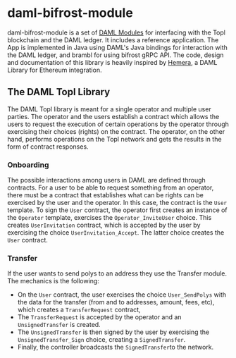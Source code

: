 # daml-bifrost-module

daml-bifrost-module is a set of [DAML Modules](https://www.digitalasset.com/developers) for interfacing with the Topl blockchain and the DAML ledger. It includes a reference application. The App is implemented in Java using DAML's Java bindings for interaction with the DAML ledger, and brambl for using bifrost gRPC API. The code, design and documentation of this library is heavily inspired by [Hemera](https://github.com/liakakos/hemera), a DAML Library for Ethereum integration.

## The DAML Topl Library

The DAML Topl library is meant for a single operator and multiple user parties. The operator and the users establish a contract which allows the users to request the execution of certain operations by the operator through exercising their choices (rights) on the contract. The operator, on the other hand, performs operations on the Topl network and gets the results in the form of contract responses.

### Onboarding

The possible interactions among users in DAML are defined through contracts. For a user to be able to request something from an operator, there must be a contract that establishes what can be rights can be exercised by the user and the operator. In this case, the contract is the `User` template. To sign the `User` contract, the operator first creates an instance of the `Operator` template, exercises the `Operator_InviteUser` choice. This creates `UserInvitation` contract, which is accepted by the user by exercising the choice `UserInvitation_Accept`. The latter choice creates the `User` contract.

### Transfer

If the user wants to send polys to an address they use the Transfer module. The mechanics is the following:

- On the `User` contract, the user exercises the choice `User_SendPolys` with the data for the transfer (from and to addresses, amount, fees, etc), which creates a `TransferRequest` contract,
- The `TransferRequest` is accepted by the operator and an `UnsignedTransfer` is created.
- The `UnsignedTransfer` is then signed by the user by exercising the `UnsignedTransfer_Sign` choice, creating a `SignedTransfer`.
- Finally, the controller broadcasts the `SignedTransfer`to the network.


